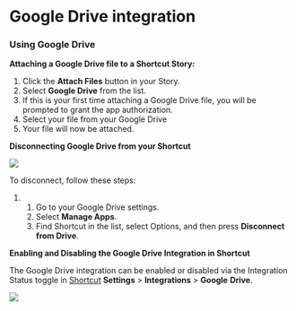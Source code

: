 # Google Drive integration

### Using Google Drive

**Attaching a Google Drive file to a Shortcut Story:**&#x20;

1. Click the **Attach Files** button in your Story.
2. Select **Google Drive** from the list.&#x20;
3. If this is your first time attaching a Google Drive file, you will be prompted to grant the app authorization.
4. Select your file from your Google Drive
5. Your file will now be attached.

**Disconnecting Google Drive from your Shortcut**

![](https://help.shortcut.com/hc/article_attachments/15735308453524)

To disconnect, follow these steps:

1.
   1. Go to your Google Drive settings.
   2. Select **Manage Apps**.
   3. Find Shortcut in the list, select Options, and then press **Disconnect from Drive**.

**Enabling and Disabling the Google Drive Integration in Shortcut**

The Google Drive integration can be enabled or disabled via the Integration Status toggle in [Shortcut](https://www.shortcut.com/) **Settings** > **Integrations** > **Google** **Drive**.

![](https://help.shortcut.com/hc/article_attachments/15735367131156)
